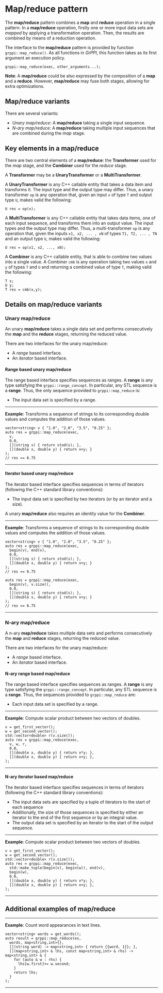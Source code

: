 # Map/reduce pattern

The **map/reduce** pattern combines a **map** and **reduce** operation in a
single pattern. In a **map/reduce** operation, firstly one or more input data
sets are *mapped* by applying a transformation operation. Then, the results are
combined by means of a reduction operation.

The interface to the **map/reduce** pattern is provided by function
`grppi::map_reduce()`. As all functions in *GrPPI*, this function takes as its
first argument an execution policy.

~~~{.cpp}
grppi::map_reduce(exec, other_arguments...);
~~~

**Note**: A **map/reduce** could be also expressed by the composition of a
**map** and a **reduce**. However, **map/reduce** may fuse both stages,
allowing for extra optimizations.

## Map/reduce variants

There are several variants:

* *Unary map/reduce*: A **map/reduce** taking a single input sequence.
* *N-ary map/reduce*: A **map/reduce** taking multiple input sequences that are
combined during the *map* stage.

## Key elements in a map/reduce

There are two central elements of a **map/reduce**: the **Transformer** used for
the *map* stage, and the **Combiner** used for the *reduce* stage.

A **Transformer** may be a **UnaryTransformer** or a **MultiTransformer**.

A **UnaryTransformer** is any C++ callable entity that takes a data item and
transforms it. The input type and the output type may differ. Thus, a unary
transformer `op` is any operation that, given an input `x` of type `T` and
output type `U`, makes valid the following:

~~~{.cpp}
U res = op(x);
~~~

A **MultiTransformer** is any C++ callable entity that takes data items, one of
each input sequence, and transforms them into an output value. The input types
and the output type may differ. Thus, a multi-transformer `op` is any operation
that, given the inputs `x1, x2, ... , xN` of types `T1, T2, ... , TN` and an output
type `U`, makes valid the following:

~~~{.cpp}
U res = op(x1, x2, ..., xN);
~~~

A **Combiner** is any C++ callable entity, that is able to combine two values
into a single value. A Combiner `cmb` is any operation taking two values `x` and
`y` of types `T` and `U` and returning a combined value of type `T`, making valid the
following:

~~~{.cpp}
T x;
U y;
T res = cmb(x,y);
~~~

## Details on map/reduce variants

### Unary map/reduce

An unary **map/reduce** takes a single data set and performs consecutively the
**map** and the **reduce** stages, returning the reduced value.

There are two interfaces for the unary map/reduce:
  * A *range* based interface.
  * An *iterator* based interface.

#### Range based unary map/reduce

The range based interface specifies sequences as ranges.
A **range** is any type satisfying the `grppi::range_concept`.
In particular, any STL sequence is a **range**.
Thus, the only sequence provided to `grppi::map_reduce` is:

  * The input data set is specified by a range.

---
**Example**: Transforms a sequence of strings to its corresponding double values
and computes the addition of those values.
~~~{.cpp}
vector<string> v { "1.0", "2.0", "3.5", "0.25" };
auto res = grppi::map_reduce(exec,
  v,
  0.0,
  [](string s) { return stod(s); },
  [](double x, double y) { return x+y; }
);
// res == 6.75
~~~
---

#### Iterator based unary map/reduce

The iterator based interface specifies sequences in terms of iterators
(following the C++ standard library conventions):

  * The input data set is specified by two iterators (or by an iterator and a size).

A unary **map/reduce** also requires an identity value for the **Combiner**.

---
**Example**: Transforms a sequence of strings to its corresponding double values
and computes the addition of those values.
~~~{.cpp}
vector<string> v { "1.0", "2.0", "3.5", "0.25" };
auto res = grppi::map_reduce(exec,
  begin(v), end(v),
  0.0,
  [](string s) { return stod(s); },
  [](double x, double y) { return x+y; }
);
// res == 6.75

auto res = grppi::map_reduce(exec,
  begin(v), v.size(),
  0.0,
  [](string s) { return stod(s); },
  [](double x, double y) { return x+y; }
);
// res == 6.75
~~~
---


### N-ary map/reduce

A n-ary **map/reduce** takes multiple data sets and performs consecutively the
**map** and **reduce** stages, returning the reduced value.

There are two interfaces for the unary map/reduce:
  * A *range* based interface.
  * An *iterator* based interface.

#### N-ary range based map/reduce

The range based interface specifies sequences as ranges.
A **range** is any type satisfying the `grppi::range_concept`.
In particular, any STL sequence is a **range**.
Thus, the sequences provided to `grppi::map_reduce` are:

  * Each input data set is specified by a range.

---
**Example**: Compute scalar product between two vectors of doubles.
~~~{.cpp}
v = get_first_vector();
w = get_second_vector();
std::vector<double> r(v.size());
auto res = grppi::map_reduce(exec,
  v, w, r,
  0.0,
  [](double x, double y) { return x*y; },
  [](double x, double y) { return x+y; },
);
~~~
---
#### N-ary iterator based map/reduce


The iterator based interface specifies sequences in terms of iterators
(following the C++ standard library conventions):

  * The input data sets are specified by a tuple of iterators to the start of each sequence
  * Additionally, the size of those sequences is specified by either an iterator to the end of the first sequence or by an integral value.
  * The output data set is specified by an iterator to the start of the output sequence.

---
**Example**: Compute scalar product between two vectors of doubles.
~~~{.cpp}
v = get_first_vector();
w = get_second_vector();
std::vector<double> r(v.size());
auto res = grppi::map_reduce(exec,
  std::make_tuple(begin(v), begin(w)), end(v),
  begin(w),
  0.0,
  [](double x, double y) { return x*y; },
  [](double x, double y) { return x+y; },
);
~~~
---


## Additional examples of **map/reduce**

---
**Example**: Count word appearances in text lines.
~~~{.cpp}
vector<string> words = get_words();
auto result = grppi::map_reduce(ex,
  words, map<string,int>{},
  [](string word) -> map<string,int> { return {{word, 1}}; },
  [](map<string,int> & lhs, const map<string,int> & rhs) -> map<string,int> & {
    for (auto & w : rhs) {
      lhs[w.first]+= w.second;
    }
    return lhs;
  }
);
~~~
---
